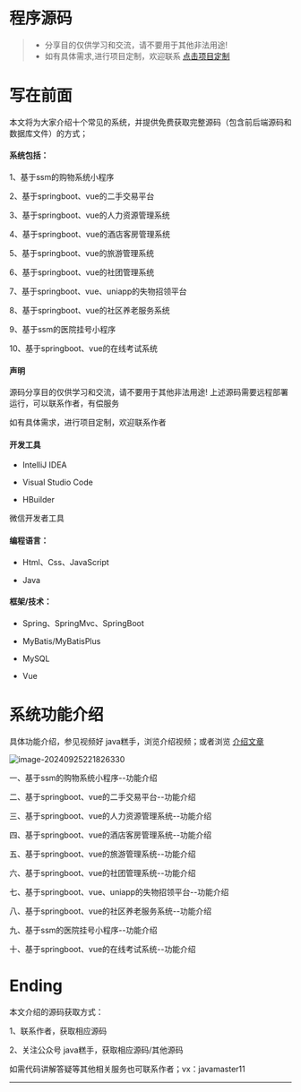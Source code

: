 # 程序源码

> - 分享目的仅供学习和交流，请不要用于其他非法用途!
> - 如有具体需求,进行项目定制，欢迎联系 [点击项目定制](https://xiaoxin7115.github.io/javamaster/main/design.html)

# 写在前面

本文将为大家介绍十个常见的系统，并提供免费获取完整源码（包含前后端源码和数据库文件）的方式；

#### 系统包括：

1、基于ssm的购物系统小程序

2、基于springboot、vue的二手交易平台

3、基于springboot、vue的人力资源管理系统

4、基于springboot、vue的酒店客房管理系统

5、基于springboot、vue的旅游管理系统

6、基于springboot、vue的社团管理系统

7、基于springboot、vue、uniapp的失物招领平台

8、基于springboot、vue的社区养老服务系统

9、基于ssm的医院挂号小程序

10、基于springboot、vue的在线考试系统

#### 声明

源码分享目的仅供学习和交流，请不要用于其他非法用途! 上述源码需要远程部署运行，可以联系作者，有偿服务

如有具体需求，进行项目定制，欢迎联系作者





#### 开发工具

- IntelliJ IDEA

- Visual Studio Code

- HBuilder


微信开发者工具

#### 编程语言：

- Html、Css、JavaScript

- Java


#### 框架/技术：

- Spring、SpringMvc、SpringBoot

- MyBatis/MyBatisPlus

- MySQL

- Vue



# 系统功能介绍

具体功能介绍，参见视频好 java糕手，浏览介绍视频；或者浏览 [介绍文章](https://mp.weixin.qq.com/s/Ot9Zp0DA2XsJR2Qg1hf0ag)



![image-20240925221826330](https://mind11.oss-cn-beijing.aliyuncs.com/mind/image-20240925221826330.png)

一、基于ssm的购物系统小程序--功能介绍

二、基于springboot、vue的二手交易平台--功能介绍

三、基于springboot、vue的人力资源管理系统--功能介绍

四、基于springboot、vue的酒店客房管理系统--功能介绍

五、基于springboot、vue的旅游管理系统--功能介绍

六、基于springboot、vue的社团管理系统--功能介绍


七、基于springboot、vue、uniapp的失物招领平台--功能介绍

八、基于springboot、vue的社区养老服务系统--功能介绍

九、基于ssm的医院挂号小程序--功能介绍

十、基于springboot、vue的在线考试系统--功能介绍




# Ending

本文介绍的源码获取方式：

1、联系作者，获取相应源码

2、关注公众号 java糕手，获取相应源码/其他源码

如需代码讲解答疑等其他相关服务也可联系作者；vx：javamaster11








---

